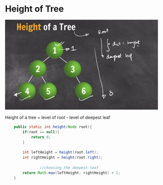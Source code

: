 # Height of Tree

![Untitled](Height%20of%20Tree%20887ebed7a48b4a43a762df4150e397d1/Untitled.png)

Height of a tree = level of root - level of deepest leaf

```java
	public static int height(Node root){
        if(root == null){
            return 0;
        }

        int leftHeight = height(root.left);
        int rightHeight = height(root.right);

				//choosing the deepest leaf
        return Math.max(leftHeight, rightHeight) + 1;
    }
```